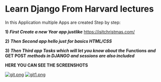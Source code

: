 # Learn Django From Harvard lectures

In this Application multiple Apps are created Step by step:

**1)** ***First Create a new Year app justlike*** https://isitchristmas.com/

**2)** ***Then Second app hello just for basics HTML/CSS***

**3)** ***Then Third app Tasks which will let you know about the*** **Functions** ***and*** **GET POST** ***methods in DJANGO and sessions are also included***

**HERE YOU CAN SEE THE SCREENSHOTS**

[![git.png](https://i.postimg.cc/gcSFMPst/git.png)](https://postimg.cc/V5CV6p3X)  [![git1.png](https://i.postimg.cc/fRYPh47N/git1.png)](https://postimg.cc/87P4h0nK)
